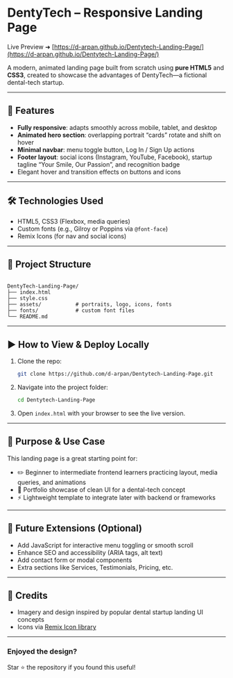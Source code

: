 


# DentyTech – Responsive Landing Page

Live Preview ➜ [https://d-arpan.github.io/Dentytech-Landing-Page/](https://d-arpan.github.io/Dentytech-Landing-Page/)

A modern, animated landing page built from scratch using **pure HTML5** and **CSS3**, created to showcase the advantages of DentyTech—a fictional dental-tech startup.

---

## 🚀 Features

- **Fully responsive**: adapts smoothly across mobile, tablet, and desktop
- **Animated hero section**: overlapping portrait “cards” rotate and shift on hover
- **Minimal navbar**: menu toggle button, Log In / Sign Up actions
- **Footer layout**: social icons (Instagram, YouTube, Facebook), startup tagline “Your Smile, Our Passion”, and recognition badge
- Elegant hover and transition effects on buttons and icons

---

## 🛠 Technologies Used

- HTML5, CSS3 (Flexbox, media queries)
- Custom fonts (e.g., Gilroy or Poppins via `@font-face`)
- Remix Icons (for nav and social icons)

---

## 📁 Project Structure

```

DentyTech-Landing-Page/
├── index.html
├── style.css
├── assets/           # portraits, logo, icons, fonts
├── fonts/            # custom font files
└── README.md

````

---

## ▶️ How to View & Deploy Locally

1. Clone the repo:
   ```bash
   git clone https://github.com/d-arpan/Dentytech-Landing-Page.git


2. Navigate into the project folder:

   ```bash
   cd Dentytech-Landing-Page
   ```
3. Open `index.html` with your browser to see the live version.

---

## 🎯 Purpose & Use Case

This landing page is a great starting point for:

* ✏️ Beginner to intermediate frontend learners practicing layout, media queries, and animations
* 💼 Portfolio showcase of clean UI for a dental-tech concept
* ⚡ Lightweight template to integrate later with backend or frameworks

---

## 🔧 Future Extensions (Optional)

* Add JavaScript for interactive menu toggling or smooth scroll
* Enhance SEO and accessibility (ARIA tags, alt text)
* Add contact form or modal components
* Extra sections like Services, Testimonials, Pricing, etc.

---

## 🧾 Credits

* Imagery and design inspired by popular dental startup landing UI concepts
* Icons via [Remix Icon library](https://remixicon.com/)

---

### Enjoyed the design?

Star ⭐️ the repository if you found this useful!

```

